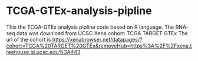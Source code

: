# TCGA-GTEx-analysis-pipline
This the TCGA-GTEx analysis pipline code based on R language.
The RNA-seq data was download from UCSC Xena cohort: TCGA TARGET GTEx
The url of the cohort is https://xenabrowser.net/datapages/?cohort=TCGA%20TARGET%20GTEx&removeHub=https%3A%2F%2Fxena.treehouse.gi.ucsc.edu%3A443
